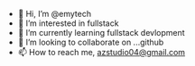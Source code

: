 - 👋 Hi, I’m @emytech
- 👀 I’m interested in fullstack
- 🌱 I’m currently learning fullstack devlopment
- 💞️ I’m looking to collaborate on ...github
- 📫 How to reach me, azstudio04@gmail.com

<!---
emytech/emytech is a ✨ special ✨ repository because its `README.md` (this file) appears on your GitHub profile.
You can click the Preview link to take a look at your changes.
--->
